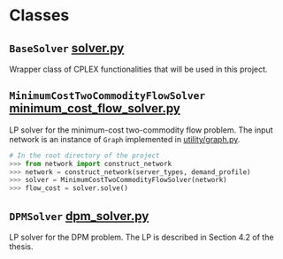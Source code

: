 # Classes
## `BaseSolver` [solver.py](solver.py)
Wrapper class of CPLEX functionalities that will be used in this project.

## `MinimumCostTwoCommodityFlowSolver` [minimum_cost_flow_solver.py](minimum_cost_flow_solver.py)
LP solver for the minimum-cost two-commodity flow problem. The input network is an instance of `Graph` implemented in [utility/graph.py](../utility/graph.py).
```python
# In the root directory of the project
>>> from network import construct_network
>>> network = construct_network(server_types, demand_profile)
>>> solver = MinimumCostTwoCommodityFlowSolver(network)
>>> flow_cost = solver.solve()
```

## `DPMSolver` [dpm_solver.py](dpm_solver.py)
LP solver for the DPM problem. The LP is described in Section 4.2 of the thesis.
